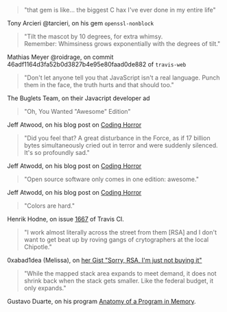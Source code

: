> "that gem is like... the biggest C hax I've ever done in my entire life"  

Tony Arcieri @tarcieri, on his gem `openssl-nonblock`

> "Tilt the mascot by 10 degrees, for extra whimsy.  
> Remember: Whimsiness grows exponentially with the degrees of tilt."  

Mathias Meyer @roidrage, on commit 46adf1164d3fa52b0d3827b4e95e80faad0de882 of `travis-web`

> "Don't let anyone tell you that JavaScript isn't a real language. Punch them in the face, the truth hurts and that should too."  

The Buglets Team, on their Javacript developer ad

> "Oh, You Wanted "Awesome" Edition"

Jeff Atwood, on his blog post on [Coding Horror](http://www.codinghorror.com/blog/2009/07/oh-you-wanted-awesome-edition.html)

> "Did you feel that? A great disturbance in the Force, as if 17 billion bytes simultaneously cried out in terror and were suddenly silenced. It's so profoundly sad."

Jeff Atwodd, on his blog post on [Coding Horror](http://www.codinghorror.com/blog/2009/07/oh-you-wanted-awesome-edition.html)

> "Open source software only comes in one edition: awesome."

Jeff Atwodd, on his blog post on [Coding Horror](http://www.codinghorror.com/blog/2009/07/oh-you-wanted-awesome-edition.html)

> "Colors are hard."

Henrik Hodne, on issue [1667](https://github.com/travis-ci/travis-ci/issues/1667) of Travis CI.

> "I work almost literally across the street from them [RSA] and I don't want to get beat up by roving gangs of crytographers at the local Chipotle."

0xabad1dea (Melissa), on [her Gist "Sorry, RSA, I'm just not buying it"](https://gist.github.com/0xabad1dea/8101758)

> "While the mapped stack area expands to meet demand, it does not shrink back when the stack gets smaller. Like the federal budget, it only expands."

Gustavo Duarte, on his program [Anatomy of a Program in Memory](http://duartes.org/gustavo/blog/post/anatomy-of-a-program-in-memory).
